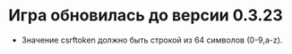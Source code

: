 # Игра обновилась до версии 0.3.23

- Значение csrftoken должно быть строкой из 64 символов (0-9,a-z).